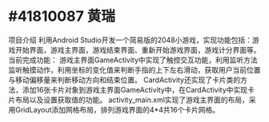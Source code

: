 # #41810087 黄瑞 
项目介绍
利用Android Studio开发一个简易版的2048小游戏，实现功能包括：游戏开始界面，游戏主界面，游戏结束界面、重新开始游戏界面，游戏计分界面等。
当前完成功能：
游戏主界面GameActivity中实现了触控交互功能，利用监听方法监听触摸动作，利用坐标的变化值来判断手指的上下左右滑动，获取用户当前位置与移动偏移量来判断移动方向和结束位置。
CardActivity还实现了卡片类的方法，添加16张卡片对象到游戏主界面GameActivity中，在CardActivity中实现卡片布局以及设置获取值的功能。
activity_main.xml实现了游戏主界面的布局，采用GridLayout添加网格布局，排列游戏界面的4*4共16个卡片网格。
